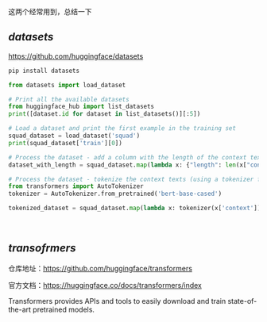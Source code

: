 
这两个经常用到，总结一下

## _datasets_

https://github.com/huggingface/datasets

```bash
pip install datasets
```


```python
from datasets import load_dataset

# Print all the available datasets
from huggingface_hub import list_datasets
print([dataset.id for dataset in list_datasets()][:5])

# Load a dataset and print the first example in the training set
squad_dataset = load_dataset('squad')
print(squad_dataset['train'][0])

# Process the dataset - add a column with the length of the context texts
dataset_with_length = squad_dataset.map(lambda x: {"length": len(x["context"])})

# Process the dataset - tokenize the context texts (using a tokenizer from the 🤗 Transformers library)
from transformers import AutoTokenizer
tokenizer = AutoTokenizer.from_pretrained('bert-base-cased')

tokenized_dataset = squad_dataset.map(lambda x: tokenizer(x['context']), batched=True)
```




</br>

## _transofrmers_

仓库地址：https://github.com/huggingface/transformers

官方文档：https://huggingface.co/docs/transformers/index

Transformers provides APIs and tools to easily download and train state-of-the-art pretrained models.